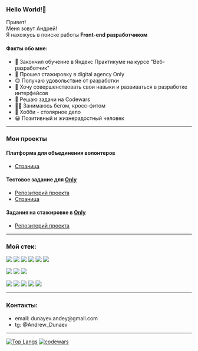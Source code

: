 ### Hello World!👋
Привет!<br/>
Меня зовут Андрей!<br/>
Я нахожусь в поиске работы **Front-end разработчиком**<br/>

#### Факты обо мне:
<ul>
  <li>📘 Закончил обучение в Яндекс Практикуме на курсе "Веб-разработчик"</li>
  <li>📘 Прошел стажировку в digital agency Only</li>
  <li>😍 Получаю удовольствие от разработки</li>
  <li>🧱 Хочу совершенствовать свои навыки и развиваться в разработке интерфейсов</li>
   <li>🧠 Решаю задачи на Codewars</li>
  <li>🏃🏼 Занимаюсь бегом, кросс-фитом</li>
  <li>📐 Хобби - столярное дело</li>
  <li>😀 Позитивный и жизнерадостный человек</li>
</ul>
<hr/>

### Мои проекты
#### Платформа для объединения волонтеров
- [Страница](https://better-together.acceleratorpracticum.ru/#/)
#### Тестовое задание для <a href="https://onlydigital.ru/taplink">Only</a>
- [Репозиторий проекта](https://github.com/Andrey1079/test-task-for-Only)
- [Страница](https://andrey1079.github.io/test-task-for-Only/)

#### Задания на стажировке в <a href="https://onlydigital.ru/taplink">Only</a><br> 
- [Репозиторий проекта](https://github.com/Andrey1079/internship-tasks)
<hr/>

### Мой стек:

 <p> <img src="https://img.shields.io/badge/HTML5-orange?style=for-the-badge&logo=HTML5&logoColor=black"/>
  <img src="https://img.shields.io/badge/PUG-A86454?style=for-the-badge&logo=Pug&logoColor=black"/>
  <img src="https://img.shields.io/badge/CSS3-blue?style=for-the-badge&logo=CSS&logoColor=black"/>
  <img src="https://img.shields.io/badge/Sass-CC6699?style=for-the-badge&logo=Sass&logoColor=black"/>
  <img src="https://img.shields.io/badge/javascript-F7DF1E?style=for-the-badge&logo=JavaScript&logoColor=black"/>
  <img src="https://img.shields.io/badge/React-61DAFB?style=for-the-badge&logo=React&logoColor=black"/> </p>
  
   <p><img src="https://img.shields.io/badge/Node.js-339933?style=for-the-badge&logo=Node.js&logoColor=black"/>
  <img src="https://img.shields.io/badge/Express-white?style=for-the-badge&logo=Express&logoColor=black"/>
  <img src="https://img.shields.io/badge/MongoDB-47A248?style=for-the-badge&logo=MongoDB&logoColor=black"/> </p>

   <p><img src="https://img.shields.io/badge/Webpack-8DD6F9?style=for-the-badge&logo=Webpack&logoColor=black"/>
  <img src="https://img.shields.io/badge/Figma-F24E1E?style=for-the-badge&logo=Figma&logoColor=black"/>
  <img src="https://img.shields.io/badge/Postman-FF6C37?style=for-the-badge&logo=Postman&logoColor=black"/>
  <img src="https://img.shields.io/badge/GitHub-white?style=for-the-badge&logo=GitHub&logoColor=black"/>
  <img src="https://img.shields.io/badge/npm-CB3837?style=for-the-badge&logo=npm&logoColor=black"/> </p>
  
   <hr/>

### Контакты:
<ul>
  <li> email: dunayev.andey@gmail.com</li>
  <li>tg: @Andrew_Dunaev</li>
</ul>
 <hr/>
 
[![Top Langs](https://github-readme-stats.vercel.app/api/top-langs/?username=Andrey1079&layout=compact)](https://github.com/Andrey1079/github-readme-stats)
[![codewars](https://www.codewars.com/users/Andrey1079/badges/large)](https://www.codewars.com/users/Andrey1079)
